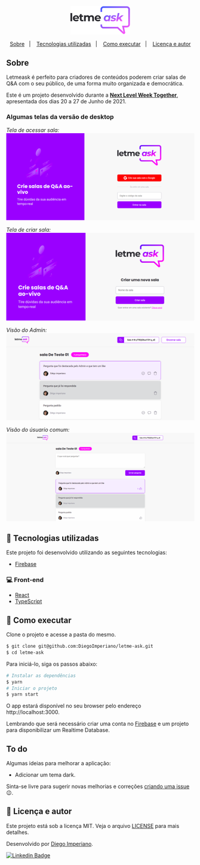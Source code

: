 <p align="center">
  <img alt="Letmeask" src=".github/logo.svg" width="160px">
</p>

<p align="center">
  <a href="#sobre">Sobre</a>&nbsp;&nbsp;&nbsp;|&nbsp;&nbsp;&nbsp;
  <a href="#🧪-tecnologias-utilizadas">Tecnologias utilizadas</a>&nbsp;&nbsp;&nbsp;|&nbsp;&nbsp;&nbsp;
  <a href="#🚀-como-executar">Como executar</a>&nbsp;&nbsp;&nbsp;|&nbsp;&nbsp;&nbsp;
  <a href="#📝-Licença-e-autor">Licença e autor</a>
</p>

## Sobre

Letmeask é perfeito para criadores de conteúdos poderem criar salas de Q&A com o seu público, de uma forma muito organizada e democrática.

Este é um projeto desenvolvido durante a **[Next Level Week Together](https://nextlevelweek.com/)**, apresentada dos dias 20 a 27 de Junho de 2021.

### Algumas telas da versão de desktop

<p align="center">

_Tela de acessar sala:_
<img src=".github/telaCriaSala.png"/>

_Tela de criar sala:_
<img src=".github/telaDeEntrar.png"/>

_Visão do Admin:_
<img src=".github/telaAdmin.png"/>

_Visão do úsuario comum:_
<img src=".github/telaUsuarioSimples.png"/>

</p>

## 🧪 Tecnologias utilizadas

Este projeto foi desenvolvido utilizando as seguintes tecnologias:

- [Firebase](https://firebase.google.com/)

### 💻 Front-end

- [React](https://reactjs.org)
- [TypeScript](https://www.typescriptlang.org/)

## 🚀 Como executar

Clone o projeto e acesse a pasta do mesmo.

```bash
$ git clone git@github.com:DiegoImperiano/letme-ask.git
$ cd letme-ask
```

Para iniciá-lo, siga os passos abaixo:

```bash
# Instalar as dependências
$ yarn
# Iniciar o projeto
$ yarn start
```

O app estará disponível no seu browser pelo endereço http://localhost:3000.

Lembrando que será necessário criar uma conta no [Firebase](https://firebase.google.com/) e um projeto para disponibilizar um Realtime Database.

## To do

Algumas ideias para melhorar a aplicação:

- Adicionar um tema dark.

Sinta-se livre para sugerir novas melhorias e correções [criando uma issue](https://github.com/DiegoImperiano/letme-ask/issues/new) 😉.

## 📝 Licença e autor

Este projeto está sob a licença MIT. Veja o arquivo [LICENSE](https://github.com/DiegoImperiano/letme-ask/blob/main/LICENSE) para mais detalhes.

Desenvolvido por [Diego Imperiano](https://github.com/DiegoImperiano).

[![Linkedin Badge](https://img.shields.io/badge/-Diego_Imperiano-blue?style=flat-square&logo=Linkedin&logoColor=white&link=https://www.linkedin.com/in/diegoimperiano/)](https://www.linkedin.com/in/diegoimperiano/)
